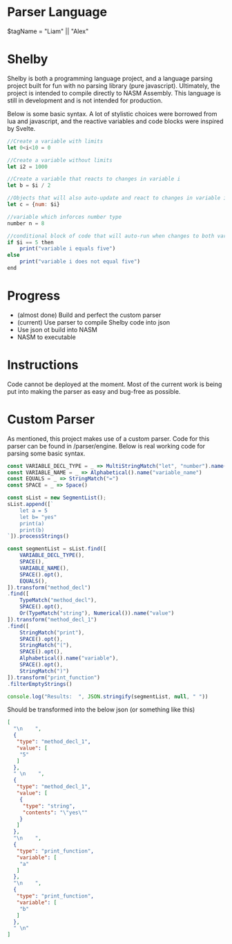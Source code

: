 # Parser Language 

$tagName = "Liam" || "Alex" 

# Shelby 

Shelby is both a programming language project, and a language parsing project built for fun with no parsing library (pure javascript). Ultimately, the project is intended to compile directly to NASM Assembly. This language is still in development and is not intended for production.

Below is some basic syntax. A lot of stylistic choices were borrowed from lua and javascript, and the reactive variables and code blocks were inspired by Svelte. 

```js 
//Create a variable with limits 
let 0<i<10 = 0

//Create a variable without limits
let i2 = 1000

//Create a variable that reacts to changes in variable i
let b = $i / 2

//Objects that will also auto-update and react to changes in variable i
let c = {num: $i}

//variable which inforces number type 
number n = 8

//conditional block of code that will auto-run when changes to both variable i and variable b occur 
if $i == 5 then 
    print("variable i equals five")
else
    print("variable i does not equal five")
end 

```

# Progress

* (almost done) Build and perfect the custom parser
* (current) Use parser to compile Shelby code into json
* Use json ot build into NASM
* NASM to executable

# Instructions 

Code cannot be deployed at the moment. Most of the current work is being put into making the parser as easy and bug-free as possible.

# Custom Parser 

As mentioned, this project makes use of a custom parser. Code for this parser can be found in /parser/engine. Below is real working code for parsing some basic syntax. 

```js
const VARIABLE_DECL_TYPE = _ => MultiStringMatch("let", "number").name("var_decl_type")
const VARIABLE_NAME = _ => Alphabetical().name("variable_name")
const EQUALS = _ => StringMatch("=")
const SPACE = _ => Space() 

const sList = new SegmentList(); 
sList.append([`
    let a = 5 
    let b= "yes"
    print(a)
    print(b) 
`]).processStrings()

const segmentList = sList.find([
    VARIABLE_DECL_TYPE(),
    SPACE(), 
    VARIABLE_NAME(),
    SPACE().opt(),
    EQUALS(),
]).transform("method_decl")
.find([
    TypeMatch("method_decl"),
    SPACE().opt(),
    Or(TypeMatch("string"), Numerical()).name("value")
]).transform("method_decl_1")
.find([
    StringMatch("print"),
    SPACE().opt(),
    StringMatch("("),
    SPACE().opt(),
    Alphabetical().name("variable"),
    SPACE().opt(),
    StringMatch(")")
]).transform("print_function")
.filterEmptyStrings()

console.log("Results:  ", JSON.stringify(segmentList, null, " "))
```

Should be transformed into the below json (or something like this)

```json
[
  "\n    ",
  {
   "type": "method_decl_1",
   "value": [
    "5"
   ]
  },
  " \n    ",
  {
   "type": "method_decl_1",
   "value": [
    {
     "type": "string",
     "contents": "\"yes\""
    }
   ]
  },
  "\n    ",
  {
   "type": "print_function",
   "variable": [
    "a"
   ]
  },
  "\n    ",
  {
   "type": "print_function",
   "variable": [
    "b"
   ]
  },
  " \n"
]
```
